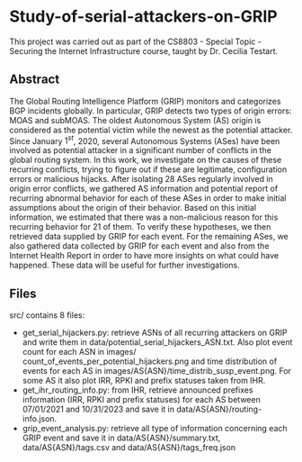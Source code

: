 # Study-of-serial-attackers-on-GRIP
This project was carried out as part of the CS8803 - Special Topic - Securing the Internet Infrastructure course, taught by Dr. Cecilia Testart.

## Abstract
The Global Routing Intelligence Platform (GRIP) monitors and categorizes BGP incidents globally. In particular, GRIP detects two types of origin errors: MOAS and subMOAS. The oldest Autonomous System (AS) origin is considered as the potential victim while the newest as the potential attacker. Since January $1^{st}$, 2020, several Autonomous Systems (ASes) have been involved as potential attacker in a significant number of conflicts in the global routing system. In this work, we investigate on the causes of these recurring conflicts, trying to figure out if these are legitimate, configuration errors or malicious hijacks. After isolating 28 ASes regularly involved in origin error conflicts, we gathered AS information and potential report of recurring abnormal behavior for each of these ASes in order to make initial assumptions about the origin of their behavior. Based on this initial information, we estimated that there was a non-malicious reason for this recurring behavior for 21 of them. To verify these hypotheses, we then retrieved data supplied by GRIP for each event. For the remaining ASes, we also gathered data collected by GRIP for each event and also from the Internet Health Report in order to have more insights on what could have happened. These data will be useful for further investigations.

## Files
src/ contains 8 files:
- get_serial_hijackers.py: retrieve ASNs of all recurring attackers on GRIP and write them in data/potential_serial_hijackers_ASN.txt. Also plot event count for each ASN in images/ count_of_events_per_potential_hijackers.png and time distribution of events for each AS in images/AS{ASN}/time_distrib_susp_event.png. For some AS it also plot IRR, RPKI and prefix statuses taken from IHR.
- get_ihr_routing_info.py: from IHR, retrieve announced prefixes information (IRR, RPKI and prefix statuses) for each AS between 07/01/2021 and 10/31/2023 and save it in data/AS{ASN}/routing-info.json.
- grip_event_analysis.py: retrieve all type of information concerning each GRIP event and save it in data/AS{ASN}/summary.txt, data/AS{ASN}/tags.csv and data/AS{ASN}/tags_freq.json
